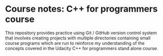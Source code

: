# Course notes: C++ for programmers course

This repository provides practice using Git / GitHub version control system that involves creating projects with multiple directories containing small course programs which are run to reinforce my understanding of the concepts covered in the Udacity C++ for programmers stand alone course. 
